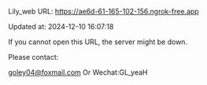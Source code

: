 Lily_web URL: https://ae6d-61-165-102-156.ngrok-free.app

Updated at: 2024-12-10 16:07:18

If you cannot open this URL, the server might be down.

Please contact: 

goley04@foxmail.com Or Wechat:GL_yeaH